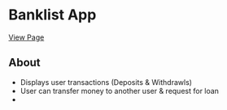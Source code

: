 # Banklist App

[View Page](https://amrdesai.github.io/bankist-app/)

## About
-   Displays user transactions (Deposits & Withdrawls)
-   User can transfer money to another user & request for loan
-  
